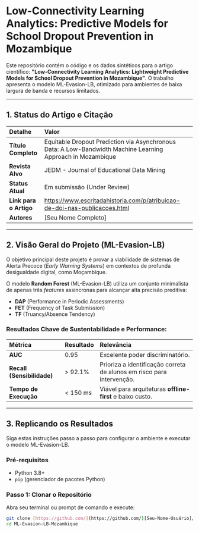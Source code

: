 # Low-Connectivity Learning Analytics: Predictive Models for School Dropout Prevention in Mozambique

Este repositório contém o código e os dados sintéticos para o artigo científico: **"Low-Connectivity Learning Analytics: Lightweight Predictive Models for School Dropout Prevention in Mozambique"**. O trabalho apresenta o modelo ML-Evasion-LB, otimizado para ambientes de baixa largura de banda e recursos limitados.

---

## 1. Status do Artigo e Citação

| Detalhe | Valor |
| :--- | :--- |
| **Título Completo** | Equitable Dropout Prediction via Asynchronous Data: A Low-Bandwidth Machine Learning Approach in Mozambique |
| **Revista Alvo** | JEDM - Journal of Educational Data Mining |
| **Status Atual** | Em submissão (Under Review) |
| **Link para o Artigo** | https://www.escritadahistoria.com/p/atribuicao-de-doi-nas-publicacoes.html |
| **Autores** | [Seu Nome Completo] |

---

## 2. Visão Geral do Projeto (ML-Evasion-LB)

O objetivo principal deste projeto é provar a viabilidade de sistemas de Alerta Precoce (*Early Warning Systems*) em contextos de profunda desigualdade digital, como Moçambique.

O modelo **Random Forest** (ML-Evasion-LB) utiliza um conjunto minimalista de apenas três *features* assíncronas para alcançar alta precisão preditiva:

* **DAP** (Performance in Periodic Assessments)
* **FET** (Frequency of Task Submission)
* **TF** (Truancy/Absence Tendency)

### Resultados Chave de Sustentabilidade e Performance:

| Métrica | Resultado | Relevância |
| :--- | :--- | :--- |
| **AUC** | 0.95 | Excelente poder discriminatório. |
| **Recall (Sensibilidade)** | > 92.1% | Prioriza a identificação correta de alunos em risco para intervenção. |
| **Tempo de Execução** | < 150 ms | Viável para arquiteturas **offline-first** e baixo custo. |

---

## 3. Replicando os Resultados

Siga estas instruções passo a passo para configurar o ambiente e executar o modelo ML-Evasion-LB.

### Pré-requisitos

* Python 3.8+
* `pip` (gerenciador de pacotes Python)

### Passo 1: Clonar o Repositório

Abra seu terminal ou prompt de comando e execute:

```bash
git clone [https://github.com/](https://github.com/)[Seu-Nome-Usuário]/ML-Evasion-LB-Mozambique.git
cd ML-Evasion-LB-Mozambique
